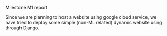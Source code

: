 Milestone M1 report







Since we are planning to host a website using google cloud service, we have tried to deploy some simple (non-ML related) dynamic website using through Django.
